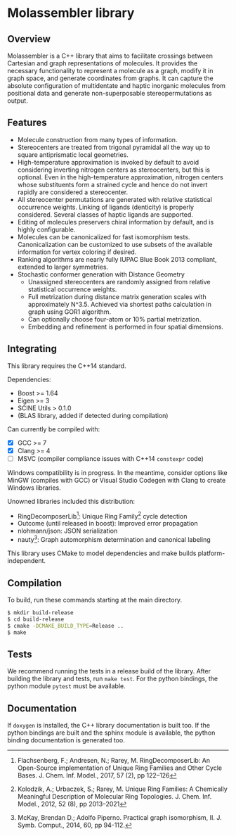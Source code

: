 # Molassembler library
## Overview

Molassembler is a C++ library that aims to facilitate crossings between
Cartesian and graph representations of molecules. It provides the necessary
functionality to represent a molecule as a graph, modify it in graph space, and
generate coordinates from graphs. It can capture the absolute configuration
of multidentate and haptic inorganic molecules from positional data and
generate non-superposable stereopermutations as output.


## Features

- Molecule construction from many types of information. 
- Stereocenters are treated from trigonal pyramidal all the way up to square
  antiprismatic local geometries.
- High-temperature approximation is invoked by default to avoid considering
  inverting nitrogen centers as stereocenters, but this is optional. Even in
  the high-temperature approximation, nitrogen centers whose substituents
  form a strained cycle and hence do not invert rapidly are considered a
  stereocenter.
- All stereocenter permutations are generated with relative statistical
  occurrence weights. Linking of ligands (denticity) is properly considered.
  Several classes of haptic ligands are supported.
- Editing of molecules preservers chiral information by default, and is highly
  configurable.
- Molecules can be canonicalized for fast isomorphism tests. Canonicalization
  can be customized to use subsets of the available information for vertex
  coloring if desired.
- Ranking algorithms are nearly fully IUPAC Blue Book 2013 compliant, extended
  to larger symmetries.
- Stochastic conformer generation with Distance Geometry
  - Unassigned stereocenters are randomly assigned from relative statistical
    occurrence weights.
  - Full metrization during distance matrix generation scales with approximately
    N^3.5. Achieved via shortest paths calculation in graph using GOR1 algorithm.
  - Can optionally choose four-atom or 10% partial metrization.
  - Embedding and refinement is performed in four spatial dimensions.


## Integrating

This library requires the C++14 standard.

Dependencies:

- Boost >= 1.64
- Eigen >= 3
- SCINE Utils > 0.1.0
- (BLAS library, added if detected during compilation)


Can currently be compiled with:

- [x] GCC >= 7
- [x] Clang >= 4
- [ ] MSVC (compiler compliance issues with C++14 `constexpr` code)

Windows compatibility is in progress. In the meantime, consider options like
MinGW (compiles with GCC) or Visual Studio Codegen with Clang to create Windows
libraries.

Unowned libraries included this distribution:

- RingDecomposerLib[^1]: Unique Ring Family[^2] cycle detection
- Outcome (until released in boost): Improved error propagation
- nlohmann/json: JSON serialization
- nauty[^3]: Graph automorphism determination and canonical labeling

This library uses CMake to model dependencies and make builds
platform-independent.


## Compilation

To build, run these commands starting at the main directory. 

```bash
$ mkdir build-release
$ cd build-release
$ cmake -DCMAKE_BUILD_TYPE=Release ..
$ make
```

## Tests

We recommend running the tests in a release build of the library. After
building the library and tests, run `make test`. For the python bindings, the
python module `pytest` must be available.


## Documentation

If `doxygen` is installed, the C++ library documentation is built too. If the
python bindings are built and the sphinx module is available, the python
binding documentation is generated too.


[^1]: Flachsenberg, F.; Andresen, N.; Rarey, M. RingDecomposerLib: An
  Open-Source implementation of Unique Ring Families and Other Cycle Bases. J.
  Chem. Inf.  Model., 2017, 57 (2), pp 122–126

[^2]: Kolodzik, A.; Urbaczek, S.; Rarey, M. Unique Ring Families: A Chemically
  Meaningful Description of Molecular Ring Topologies. J. Chem. Inf. Model.,
  2012, 52 (8), pp 2013–2021

[^3]: McKay, Brendan D.; Adolfo Piperno. Practical graph isomorphism, II.
  J. Symb. Comput., 2014, 60, pp 94-112.
